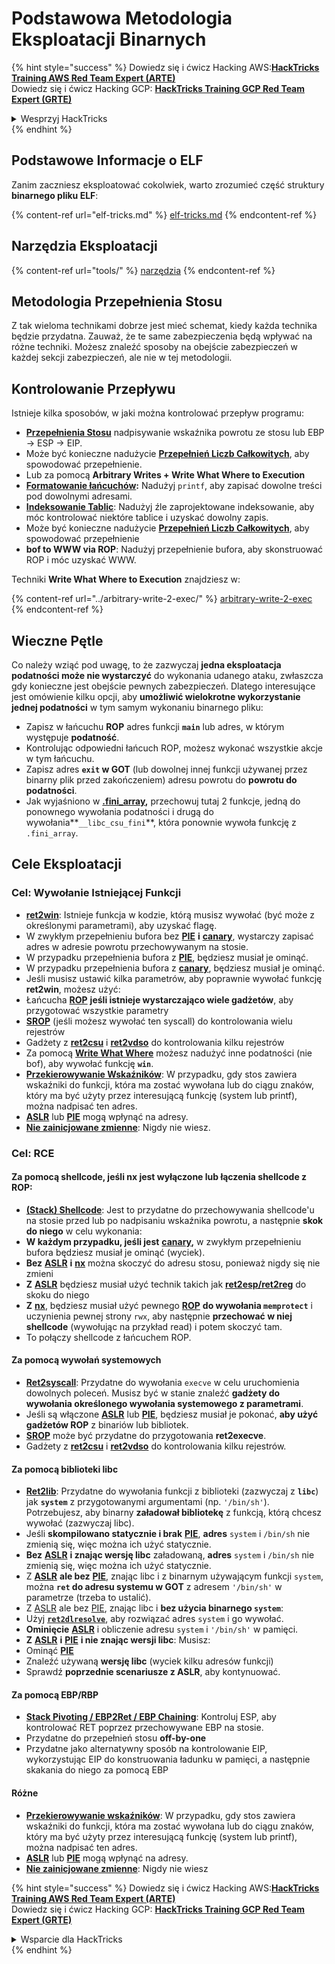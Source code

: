# Podstawowa Metodologia Eksploatacji Binarnych

{% hint style="success" %}
Dowiedz się i ćwicz Hacking AWS:<img src="/.gitbook/assets/arte.png" alt="" data-size="line">[**HackTricks Training AWS Red Team Expert (ARTE)**](https://training.hacktricks.xyz/courses/arte)<img src="/.gitbook/assets/arte.png" alt="" data-size="line">\
Dowiedz się i ćwicz Hacking GCP: <img src="/.gitbook/assets/grte.png" alt="" data-size="line">[**HackTricks Training GCP Red Team Expert (GRTE)**<img src="/.gitbook/assets/grte.png" alt="" data-size="line">](https://training.hacktricks.xyz/courses/grte)

<details>

<summary>Wesprzyj HackTricks</summary>

* Sprawdź [**plany subskrypcyjne**](https://github.com/sponsors/carlospolop)!
* **Dołącz do** 💬 [**grupy Discord**](https://discord.gg/hRep4RUj7f) lub [**grupy telegramowej**](https://t.me/peass) lub **śledź** nas na **Twitterze** 🐦 [**@hacktricks\_live**](https://twitter.com/hacktricks\_live)**.**
* **Dziel się trikami hakerskimi, przesyłając PR-y do** [**HackTricks**](https://github.com/carlospolop/hacktricks) i [**HackTricks Cloud**](https://github.com/carlospolop/hacktricks-cloud) na githubie.

</details>
{% endhint %}

## Podstawowe Informacje o ELF

Zanim zaczniesz eksploatować cokolwiek, warto zrozumieć część struktury **binarnego pliku ELF**:

{% content-ref url="elf-tricks.md" %}
[elf-tricks.md](elf-tricks.md)
{% endcontent-ref %}

## Narzędzia Eksploatacji

{% content-ref url="tools/" %}
[narzędzia](tools/)
{% endcontent-ref %}

## Metodologia Przepełnienia Stosu

Z tak wieloma technikami dobrze jest mieć schemat, kiedy każda technika będzie przydatna. Zauważ, że te same zabezpieczenia będą wpływać na różne techniki. Możesz znaleźć sposoby na obejście zabezpieczeń w każdej sekcji zabezpieczeń, ale nie w tej metodologii.

## Kontrolowanie Przepływu

Istnieje kilka sposobów, w jaki można kontrolować przepływ programu:

* [**Przepełnienia Stosu**](../stack-overflow/) nadpisywanie wskaźnika powrotu ze stosu lub EBP -> ESP -> EIP.
* Może być konieczne nadużycie [**Przepełnień Liczb Całkowitych**](../integer-overflow.md), aby spowodować przepełnienie.
* Lub za pomocą **Arbitrary Writes + Write What Where to Execution**
* [**Formatowanie łańcuchów**](../format-strings/)**:** Nadużyj `printf`, aby zapisać dowolne treści pod dowolnymi adresami.
* [**Indeksowanie Tablic**](../array-indexing.md): Nadużyj źle zaprojektowane indeksowanie, aby móc kontrolować niektóre tablice i uzyskać dowolny zapis.
* Może być konieczne nadużycie [**Przepełnień Liczb Całkowitych**](../integer-overflow.md), aby spowodować przepełnienie
* **bof to WWW via ROP**: Nadużyj przepełnienie bufora, aby skonstruować ROP i móc uzyskać WWW.

Techniki **Write What Where to Execution** znajdziesz w:

{% content-ref url="../arbitrary-write-2-exec/" %}
[arbitrary-write-2-exec](../arbitrary-write-2-exec/)
{% endcontent-ref %}

## Wieczne Pętle

Co należy wziąć pod uwagę, to że zazwyczaj **jedna eksploatacja podatności może nie wystarczyć** do wykonania udanego ataku, zwłaszcza gdy konieczne jest obejście pewnych zabezpieczeń. Dlatego interesujące jest omówienie kilku opcji, aby **umożliwić wielokrotne wykorzystanie jednej podatności** w tym samym wykonaniu binarnego pliku:

* Zapisz w łańcuchu **ROP** adres funkcji **`main`** lub adres, w którym występuje **podatność**.
* Kontrolując odpowiedni łańcuch ROP, możesz wykonać wszystkie akcje w tym łańcuchu.
* Zapisz adres **`exit` w GOT** (lub dowolnej innej funkcji używanej przez binarny plik przed zakończeniem) adresu powrotu do **powrotu do podatności**.
* Jak wyjaśniono w [**.fini\_array**](../arbitrary-write-2-exec/www2exec-.dtors-and-.fini\_array.md#eternal-loop)**,** przechowuj tutaj 2 funkcje, jedną do ponownego wywołania podatności i drugą do wywołania**`__libc_csu_fini`**, która ponownie wywoła funkcję z `.fini_array`.

## Cele Eksploatacji

### Cel: Wywołanie Istniejącej Funkcji

* [**ret2win**](./#ret2win): Istnieje funkcja w kodzie, którą musisz wywołać (być może z określonymi parametrami), aby uzyskać flagę.
* W zwykłym przepełnieniu bufora bez [**PIE**](../common-binary-protections-and-bypasses/pie/) **i** [**canary**](../common-binary-protections-and-bypasses/stack-canaries/), wystarczy zapisać adres w adresie powrotu przechowywanym na stosie.
* W przypadku przepełnienia bufora z [**PIE**](../common-binary-protections-and-bypasses/pie/), będziesz musiał je ominąć.
* W przypadku przepełnienia bufora z [**canary**](../common-binary-protections-and-bypasses/stack-canaries/), będziesz musiał je ominąć.
* Jeśli musisz ustawić kilka parametrów, aby poprawnie wywołać funkcję **ret2win**, możesz użyć:
* Łańcucha [**ROP**](./#rop-and-ret2...-techniques) **jeśli istnieje wystarczająco wiele gadżetów**, aby przygotować wszystkie parametry
* [**SROP**](../rop-return-oriented-programing/srop-sigreturn-oriented-programming/) (jeśli możesz wywołać ten syscall) do kontrolowania wielu rejestrów
* Gadżety z [**ret2csu**](../rop-return-oriented-programing/ret2csu.md) i [**ret2vdso**](../rop-return-oriented-programing/ret2vdso.md) do kontrolowania kilku rejestrów
* Za pomocą [**Write What Where**](../arbitrary-write-2-exec/) możesz nadużyć inne podatności (nie bof), aby wywołać funkcję **`win`**.
* [**Przekierowywanie Wskaźników**](../stack-overflow/pointer-redirecting.md): W przypadku, gdy stos zawiera wskaźniki do funkcji, która ma zostać wywołana lub do ciągu znaków, który ma być użyty przez interesującą funkcję (system lub printf), można nadpisać ten adres.
* [**ASLR**](../common-binary-protections-and-bypasses/aslr/) lub [**PIE**](../common-binary-protections-and-bypasses/pie/) mogą wpłynąć na adresy.
* [**Nie zainicjowane zmienne**](../stack-overflow/uninitialized-variables.md): Nigdy nie wiesz.

### Cel: RCE

#### Za pomocą shellcode, jeśli nx jest wyłączone lub łączenia shellcode z ROP:

* [**(Stack) Shellcode**](./#stack-shellcode): Jest to przydatne do przechowywania shellcode'u na stosie przed lub po nadpisaniu wskaźnika powrotu, a następnie **skok do niego** w celu wykonania:
* **W każdym przypadku, jeśli jest** [**canary**](../common-binary-protections-and-bypasses/stack-canaries/)**,** w zwykłym przepełnieniu bufora będziesz musiał je ominąć (wyciek).
* **Bez** [**ASLR**](../common-binary-protections-and-bypasses/aslr/) **i** [**nx**](../common-binary-protections-and-bypasses/no-exec-nx.md) można skoczyć do adresu stosu, ponieważ nigdy się nie zmieni
* **Z** [**ASLR**](../common-binary-protections-and-bypasses/aslr/) będziesz musiał użyć technik takich jak [**ret2esp/ret2reg**](../rop-return-oriented-programing/ret2esp-ret2reg.md) do skoku do niego
* **Z** [**nx**](../common-binary-protections-and-bypasses/no-exec-nx.md), będziesz musiał użyć pewnego [**ROP**](../rop-return-oriented-programing/) **do wywołania `memprotect`** i uczynienia pewnej strony `rwx`, aby następnie **przechować w niej shellcode** (wywołując na przykład read) i potem skoczyć tam.
* To połączy shellcode z łańcuchem ROP.
#### Za pomocą wywołań systemowych

* [**Ret2syscall**](../rop-return-oriented-programing/rop-syscall-execv/): Przydatne do wywołania `execve` w celu uruchomienia dowolnych poleceń. Musisz być w stanie znaleźć **gadżety do wywołania określonego wywołania systemowego z parametrami**.
* Jeśli są włączone [**ASLR**](../common-binary-protections-and-bypasses/aslr/) lub [**PIE**](../common-binary-protections-and-bypasses/pie/), będziesz musiał je pokonać, **aby użyć gadżetów ROP** z binariów lub bibliotek.
* [**SROP**](../rop-return-oriented-programing/srop-sigreturn-oriented-programming/) może być przydatne do przygotowania **ret2execve**.
* Gadżety z [**ret2csu**](../rop-return-oriented-programing/ret2csu.md) i [**ret2vdso**](../rop-return-oriented-programing/ret2vdso.md) do kontrolowania kilku rejestrów.

#### Za pomocą biblioteki libc

* [**Ret2lib**](../rop-return-oriented-programing/ret2lib/): Przydatne do wywołania funkcji z biblioteki (zazwyczaj z **`libc`**) jak **`system`** z przygotowanymi argumentami (np. `'/bin/sh'`). Potrzebujesz, aby binarny **załadował bibliotekę** z funkcją, którą chcesz wywołać (zazwyczaj libc).
* Jeśli **skompilowano statycznie i brak** [**PIE**](../common-binary-protections-and-bypasses/pie/), **adres** `system` i `/bin/sh` nie zmienią się, więc można ich użyć statycznie.
* **Bez** [**ASLR**](../common-binary-protections-and-bypasses/aslr/) **i znając wersję libc** załadowaną, **adres** `system` i `/bin/sh` nie zmienią się, więc można ich użyć statycznie.
* Z [**ASLR**](../common-binary-protections-and-bypasses/aslr/) **ale bez** [**PIE**](../common-binary-protections-and-bypasses/pie/), znając libc i z binarnym używającym funkcji `system`, można **`ret` do adresu systemu w GOT** z adresem `'/bin/sh'` w parametrze (trzeba to ustalić).
* Z [ASLR](../common-binary-protections-and-bypasses/aslr/) ale bez [PIE](../common-binary-protections-and-bypasses/pie/), znając libc i **bez użycia binarnego `system`**:
* Użyj [**`ret2dlresolve`**](../rop-return-oriented-programing/ret2dlresolve.md), aby rozwiązać adres `system` i go wywołać.
* **Ominięcie** [**ASLR**](../common-binary-protections-and-bypasses/aslr/) i obliczenie adresu `system` i `'/bin/sh'` w pamięci.
* **Z** [**ASLR**](../common-binary-protections-and-bypasses/aslr/) **i** [**PIE**](../common-binary-protections-and-bypasses/pie/) **i nie znając wersji libc**: Musisz:
* Ominąć [**PIE**](../common-binary-protections-and-bypasses/pie/)
* Znaleźć używaną **wersję libc** (wyciek kilku adresów funkcji)
* Sprawdź **poprzednie scenariusze z ASLR**, aby kontynuować.

#### Za pomocą EBP/RBP

* [**Stack Pivoting / EBP2Ret / EBP Chaining**](../stack-overflow/stack-pivoting-ebp2ret-ebp-chaining.md): Kontroluj ESP, aby kontrolować RET poprzez przechowywane EBP na stosie.
* Przydatne do przepełnień stosu **off-by-one**
* Przydatne jako alternatywny sposób na kontrolowanie EIP, wykorzystując EIP do konstruowania ładunku w pamięci, a następnie skakania do niego za pomocą EBP

#### Różne

* [**Przekierowywanie wskaźników**](../stack-overflow/pointer-redirecting.md): W przypadku, gdy stos zawiera wskaźniki do funkcji, która ma zostać wywołana lub do ciągu znaków, który ma być użyty przez interesującą funkcję (system lub printf), można nadpisać ten adres.
* [**ASLR**](../common-binary-protections-and-bypasses/aslr/) lub [**PIE**](../common-binary-protections-and-bypasses/pie/) mogą wpłynąć na adresy.
* [**Nie zainicjowane zmienne**](../stack-overflow/uninitialized-variables.md): Nigdy nie wiesz

{% hint style="success" %}
Dowiedz się i ćwicz Hacking AWS:<img src="/.gitbook/assets/arte.png" alt="" data-size="line">[**HackTricks Training AWS Red Team Expert (ARTE)**](https://training.hacktricks.xyz/courses/arte)<img src="/.gitbook/assets/arte.png" alt="" data-size="line">\
Dowiedz się i ćwicz Hacking GCP: <img src="/.gitbook/assets/grte.png" alt="" data-size="line">[**HackTricks Training GCP Red Team Expert (GRTE)**<img src="/.gitbook/assets/grte.png" alt="" data-size="line">](https://training.hacktricks.xyz/courses/grte)

<details>

<summary>Wsparcie dla HackTricks</summary>

* Sprawdź [**plany subskrypcyjne**](https://github.com/sponsors/carlospolop)!
* **Dołącz do** 💬 [**grupy Discord**](https://discord.gg/hRep4RUj7f) lub [**grupy telegramowej**](https://t.me/peass) lub **śledź** nas na **Twitterze** 🐦 [**@hacktricks\_live**](https://twitter.com/hacktricks\_live)**.**
* **Dziel się sztuczkami hakerskimi, przesyłając PR-y do** [**HackTricks**](https://github.com/carlospolop/hacktricks) i [**HackTricks Cloud**](https://github.com/carlospolop/hacktricks-cloud) github repos.

</details>
{% endhint %}
